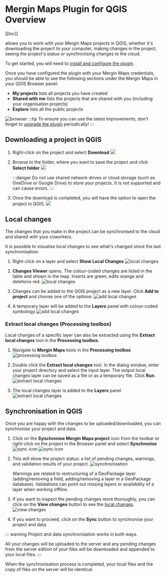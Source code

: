 # Mergin Maps Plugin for QGIS Overview
[[toc]]

<QGISPluginName /> allows you to work with your Mergin Maps projects in QGIS, whether it's downloading the project to your computer, making changes in the project, seeing the project's status or synchronising changes to the cloud. 

To get started, you will need to [install and configure the plugin](../setup/install-mergin-maps-plugin-for-qgis/index.md).

Once you have configured the plugin with your Mergin Maps credentials, you should be able to see the following sections under the Mergin Maps in your QGIS Browser panel:
- **My projects** lists all projects you have created
- **Shared with me** lists the projects that are shared with you (including your organisation projects)
- **Explore** lists all the public projects

![browser](./plugin-browser.png)
:::tip
To ensure you can use the latest improvements, don't forget to [upgrade the plugin](../setup/install-mergin-maps-plugin-for-qgis/#plugin-upgrade) periodically!
:::


## Downloading a project in QGIS
1. Right-click on the project and select **Download**
   ![](./download.png)

2. Browse to the folder, where you want to save the project and click **Select folder**
   ![](./download-progress.png)

   :::danger
   Do not use shared network drives or cloud storage (such as OneDrive or Google Drive) to store your <MainPlatformName /> projects. It is not supported and can cause errors.
   :::

3. Once the download is completed, you will have the option to open the project in QGIS.
   ![](./download-open.png)

## Local changes
<Badge text="since plugin 2022.4" type="warning"/>
The changes that you make in the project can be synchronised to the cloud and shared with your coworkers. 

It is possible to visualise local changes to see what's changed since the last synchronisation:
1. Right-click on a layer and select **Show Local Changes** 
   ![local changes](./plugin-local-changes.png)

2. **Changes Viewer** opens. The colour-coded changes are listed in the table and shown in the map. Inserts are green, edits orange and deletions red.
   ![local changes](./plugin-changes-viewer.png)

3. Changes can be added to the QGIS project as a new layer. Click **Add to project** and choose one of the options:
   ![add local changes](./plugin-changes-viewer-add.png)

4. A temporary layer will be added to the **Layers** panel with colour-coded symbology
   ![add local changes](./plugin-local-changes-added.png)

### Extract local changes (Processing toolbox)
Local changes of a specific layer can also be extracted using the **Extract local changes** tool in the **Processing toolbox**.

1. Navigate to **Mergin Maps** tools in the **Processing toolbox**
   ![processing toolbox](./plugin-processing.png)

2. Double click the **Extract local changes** tool. In the dialog window, enter your project directory and select the input layer. The output local changes layer can be saved as a file or as a temporary file. Click **Run**.
   ![extract local changes](./plugin-extract-local-changes.png)

3. The local changes layer is added to the **Layers** panel
   ![extract local changes](./plugin-extract-local-changes-layer.png)

## Synchronisation in QGIS
Once you are happy with the changes to be uploaded/downloaded, you can synchronise your project and data. 

1. Click on the **Synchronise Mergin Maps project** icon from the <QGISPluginName /> toolbar or right-click on the project in the Browser panel and select **Synchronise**
   ![sync icon](./sync-status-toolbar.png)
   ![sync icon](./project-sync-2.png)

2. This will show the project status: a list of pending changes, warnings, and validation results of your project.
   ![synchronisation](./project-sync.png)

   Warnings are related to restructuring of a GeoPackage layer (adding/removing a field, adding/removing a layer in a GeoPackage database). Validations can point out missing layers or availability of a layer when working offline.

3. If you want to inspect the pending changes more thoroughly, you can click on the **View changes** button to see the [local changes](#local-changes).
![view changes](./project-sync-view-changes.png)

4. If you want to proceed, click on the **Sync** button to synchronise your project and data.
  
::: warning
Project and data synchronisation works in both ways.

All your changes will be uploaded to the server and any pending changes from the server edition of your files will be downloaded and appended to your local files.
:::

When the synchronisation process is completed, your local files and the copy of files on the server will be identical.

